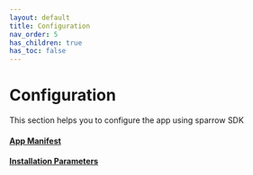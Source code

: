 ```yaml
---
layout: default
title: Configuration
nav_order: 5
has_children: true
has_toc: false
---
```


# Configuration
This section helps you to configure the app using sparrow SDK

####  [App Manifest](./app-manifest.html)

#### [Installation Parameters](./installation-parameters.html)
